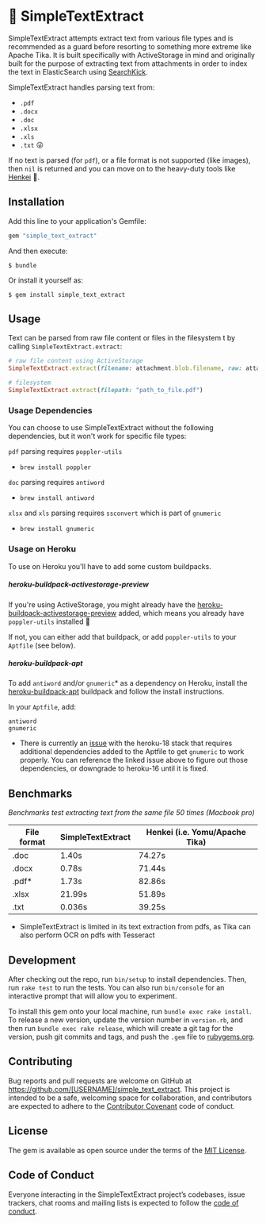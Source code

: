 # 📄 SimpleTextExtract

SimpleTextExtract attempts extract text from various file types and is recommended as a guard before resorting to something more extreme like Apache Tika. It is built specifically with ActiveStorage in mind and originally built for the purpose of extracting text from attachments in order to index the text in ElasticSearch using [SearchKick](https://github.com/ankane/searchkick).

SimpleTextExtract handles parsing text from:

- `.pdf`
- `.docx`
- `.doc`
- `.xlsx`
- `.xls`
- `.txt` 😜

If no text is parsed (for `pdf`), or a file format is not supported (like images), then `nil` is returned and you can move on to the heavy-duty tools like [Henkei](https://github.com/abrom/henkei) 💪.

## Installation

Add this line to your application's Gemfile:

```ruby
gem "simple_text_extract"
```

And then execute:

    $ bundle

Or install it yourself as:

    $ gem install simple_text_extract

## Usage

Text can be parsed from raw file content or files in the filesystem t by calling `SimpleTextExtract.extract`:

```ruby
# raw file content using ActiveStorage
SimpleTextExtract.extract(filename: attachment.blob.filename, raw: attachment.download)

# filesystem
SimpleTextExtract.extract(filepath: "path_to_file.pdf")
```

### Usage Dependencies

You can choose to use SimpleTextExtract without the following dependencies, but it won't work for specific file types:

`pdf` parsing requires `poppler-utils`
- `brew install poppler`

`doc` parsing requires `antiword`
- `brew install antiword`

`xlsx` and `xls` parsing requires `ssconvert` which is part of `gnumeric`
- `brew install gnumeric`

### Usage on Heroku

To use on Heroku you'll have to add some custom buildpacks.


##### heroku-buildpack-activestorage-preview

If you're using ActiveStorage, you might already have the [heroku-buildpack-activestorage-preview](https://github.com/heroku/heroku-buildpack-activestorage-preview) added, which means you already have `poppler-utils` installed 🎉

If not, you can either add that buildpack, or add `poppler-utils` to your `Aptfile` (see below).

##### heroku-buildpack-apt

To add `antiword` and/or `gnumeric`* as a dependency on Heroku, install the [heroku-buildpack-apt](https://elements.heroku.com/buildpacks/heroku/heroku-buildpack-apt) buildpack and follow the install instructions.

In your `Aptfile`, add:
```
antiword
gnumeric
```

* There is currently an [issue](https://github.com/heroku/heroku-buildpack-google-chrome/issues/59) with the heroku-18 stack that requires additional dependencies added to the Aptfile to get `gnumeric` to work properly.  You can reference the linked issue above to figure out those dependencies, or downgrade to heroku-16 until it is fixed.

## Benchmarks

*Benchmarks test extracting text from the same file 50 times (Macbook pro)*

| File format | SimpleTextExtract | Henkei (i.e. Yomu/Apache Tika) |
|-------------|-------------------|--------------------------------|
| .doc        | 1.40s             | 74.27s                         |
| .docx       | 0.78s             | 71.44s                         |
| .pdf*       | 1.73s             | 82.86s                         |
| .xlsx       | 21.99s            | 51.89s                         |
| .txt        | 0.036s            | 39.25s                         |

* SimpleTextExtract is limited in its text extraction from pdfs, as Tika can also perform OCR on pdfs with Tesseract

## Development

After checking out the repo, run `bin/setup` to install dependencies. Then, run `rake test` to run the tests. You can also run `bin/console` for an interactive prompt that will allow you to experiment.

To install this gem onto your local machine, run `bundle exec rake install`. To release a new version, update the version number in `version.rb`, and then run `bundle exec rake release`, which will create a git tag for the version, push git commits and tags, and push the `.gem` file to [rubygems.org](https://rubygems.org).

## Contributing

Bug reports and pull requests are welcome on GitHub at https://github.com/[USERNAME]/simple_text_extract. This project is intended to be a safe, welcoming space for collaboration, and contributors are expected to adhere to the [Contributor Covenant](http://contributor-covenant.org) code of conduct.

## License

The gem is available as open source under the terms of the [MIT License](https://opensource.org/licenses/MIT).

## Code of Conduct

Everyone interacting in the SimpleTextExtract project’s codebases, issue trackers, chat rooms and mailing lists is expected to follow the [code of conduct](https://github.com/[USERNAME]/simple_text_extract/blob/master/CODE_OF_CONDUCT.md).
